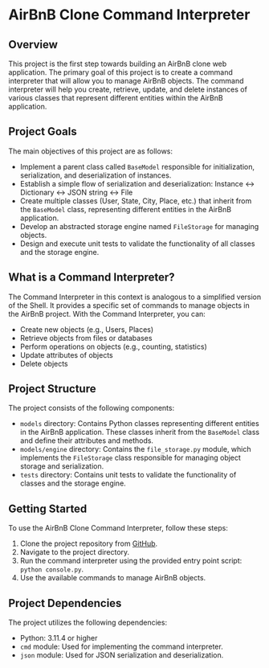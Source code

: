 # AirBnB Clone Command Interpreter

## Overview

This project is the first step towards building an AirBnB clone web application. The primary goal of this project is to create a command interpreter that will allow you to manage AirBnB objects. The command interpreter will help you create, retrieve, update, and delete instances of various classes that represent different entities within the AirBnB application.

## Project Goals

The main objectives of this project are as follows:

- Implement a parent class called `BaseModel` responsible for initialization, serialization, and deserialization of instances.
- Establish a simple flow of serialization and deserialization: Instance <-> Dictionary <-> JSON string <-> File
- Create multiple classes (User, State, City, Place, etc.) that inherit from the `BaseModel` class, representing different entities in the AirBnB application.
- Develop an abstracted storage engine named `FileStorage` for managing objects.
- Design and execute unit tests to validate the functionality of all classes and the storage engine.

## What is a Command Interpreter?

The Command Interpreter in this context is analogous to a simplified version of the Shell. It provides a specific set of commands to manage objects in the AirBnB project. With the Command Interpreter, you can:

- Create new objects (e.g., Users, Places)
- Retrieve objects from files or databases
- Perform operations on objects (e.g., counting, statistics)
- Update attributes of objects
- Delete objects

## Project Structure

The project consists of the following components:

- `models` directory: Contains Python classes representing different entities in the AirBnB application. These classes inherit from the `BaseModel` class and define their attributes and methods.
- `models/engine` directory: Contains the `file_storage.py` module, which implements the `FileStorage` class responsible for managing object storage and serialization.
- `tests` directory: Contains unit tests to validate the functionality of classes and the storage engine.

## Getting Started

To use the AirBnB Clone Command Interpreter, follow these steps:

1. Clone the project repository from [GitHub](https://github.com/jsuarez19/holbertonschool-AirBnB_clone).
2. Navigate to the project directory.
3. Run the command interpreter using the provided entry point script: `python console.py`.
4. Use the available commands to manage AirBnB objects.

## Project Dependencies

The project utilizes the following dependencies:

- Python: 3.11.4 or higher
- `cmd` module: Used for implementing the command interpreter.
- `json` module: Used for JSON serialization and deserialization.

